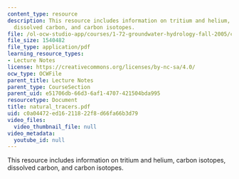 ```yaml
---
content_type: resource
description: This resource includes information on tritium and helium, carbon isotopes,
  dissolved carbon, and carbon isotopes.
file: /ol-ocw-studio-app/courses/1-72-groundwater-hydrology-fall-2005/c0a04472ed16211822f8d66fa66b3d79_natural_tracers.pdf
file_size: 1540482
file_type: application/pdf
learning_resource_types:
- Lecture Notes
license: https://creativecommons.org/licenses/by-nc-sa/4.0/
ocw_type: OCWFile
parent_title: Lecture Notes
parent_type: CourseSection
parent_uid: e51706db-66d3-6af1-4707-421504bda995
resourcetype: Document
title: natural_tracers.pdf
uid: c0a04472-ed16-2118-22f8-d66fa66b3d79
video_files:
  video_thumbnail_file: null
video_metadata:
  youtube_id: null
---
```

This resource includes information on tritium and helium, carbon isotopes, dissolved carbon, and carbon isotopes.